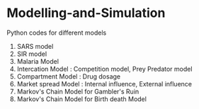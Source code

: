 # Modelling-and-Simulation
Python codes for different models

1. SARS model
2. SIR model
3. Malaria Model
4. Intercation Model : Competition model, Prey Predator model
5. Compartment Model : Drug dosage
6. Market spread Model : Internal influence, External influence
7. Markov's Chain Model for Gambler's Ruin
8. Markov's Chain Model for Birth death Model
